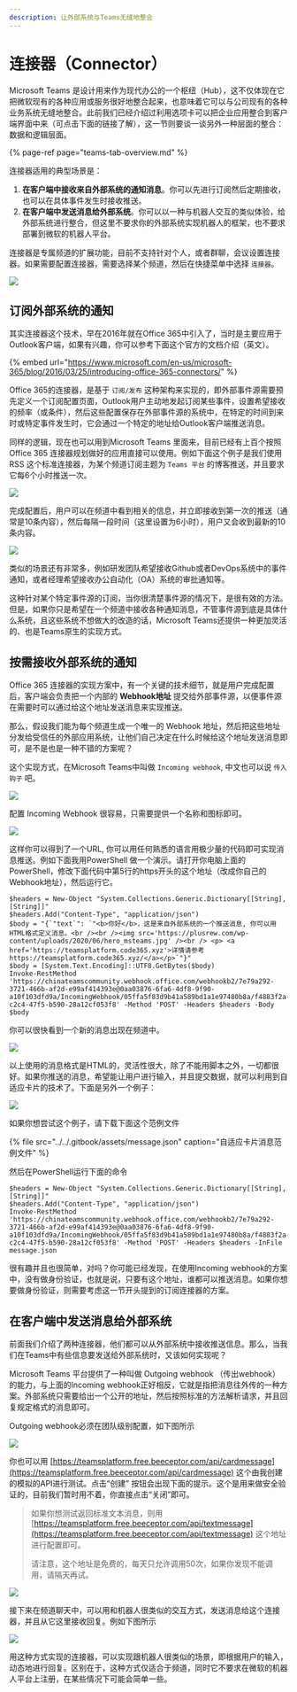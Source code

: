 ```yaml
---
description: 让外部系统与Teams无缝地整合
---
```


# 连接器（Connector）

Microsoft Teams 是设计用来作为现代办公的一个枢纽（Hub），这不仅体现在它把微软现有的各种应用或服务很好地整合起来，也意味着它可以与公司现有的各种业务系统无缝地整合。此前我们已经介绍过利用选项卡可以把企业应用整合到客户端界面中来（可点击下面的链接了解），这一节则要谈一谈另外一种层面的整合：数据和逻辑层面。

{% page-ref page="teams-tab-overview.md" %}

连接器适用的典型场景是：

1. **在客户端中接收来自外部系统的通知消息**。你可以先进行订阅然后定期接收，也可以在具体事件发生时接收推送。
2. **在客户端中发送消息给外部系统**。你可以以一种与机器人交互的类似体验，给外部系统进行整合，但这里不要求你的外部系统实现机器人的框架，也不要求部署到微软的机器人平台。

连接器是专属频道的扩展功能，目前不支持针对个人，或者群聊，会议设置连接器。如果需要配置连接器，需要选择某个频道，然后在快捷菜单中选择 `连接器`。

![](../../.gitbook/assets/tu-pian-%20%2843%29.png)

## 订阅外部系统的通知

其实连接器这个技术，早在2016年就在Office 365中引入了，当时是主要应用于Outlook客户端，如果有兴趣，你可以参考下面这个官方的文档介绍（英文）。

{% embed url="https://www.microsoft.com/en-us/microsoft-365/blog/2016/03/25/introducing-office-365-connectors/" %}

Office 365的连接器，是基于 `订阅/发布` 这种架构来实现的，即外部事件源需要预先定义一个订阅配置页面，Outlook用户主动地发起订阅某些事件，设置希望接收的频率（或条件），然后这些配置保存在外部事件源的系统中，在特定的时间到来时或特定事件发生时，它会通过一个特定的地址给Outlook客户端推送消息。

同样的逻辑，现在也可以用到Microsoft Teams 里面来，目前已经有上百个按照Office 365 连接器规划做好的应用直接可以使用。例如下面这个例子是我们使用RSS 这个标准连接器，为某个频道订阅主题为 `Teams 平台` 的博客推送，并且要求它每6个小时推送一次。

![](../../.gitbook/assets/tu-pian-%20%2833%29.png)

完成配置后，用户可以在频道中看到相关的信息，并立即接收到第一次的推送（通常是10条内容），然后每隔一段时间（这里设置为6小时），用户又会收到最新的10条内容。

![](../../.gitbook/assets/tu-pian-%20%2841%29.png)

类似的场景还有非常多，例如研发团队希望接收Github或者DevOps系统中的事件通知，或者经理希望接收办公自动化（OA）系统的审批通知等。

这种针对某个特定事件源的订阅，当你很清楚事件源的情况下，是很有效的方法。但是，如果你只是希望在一个频道中接收各种通知消息，不管事件源到底是具体什么系统，且这些系统不想做大的改造的话，Microsoft Teams还提供一种更加灵活的、也是Teams原生的实现方式。

## 按需接收外部系统的通知

Office 365 连接器的实现方案中，有一个关键的技术细节，就是用户完成配置后，客户端会负责把一个内部的 **Webhook地址** 提交给外部事件源，以便事件源在需要时可以通过给这个地址发送消息来实现推送。

那么，假设我们能为每个频道生成一个唯一的 Webhook 地址，然后把这些地址分发给受信任的外部应用系统，让他们自己决定在什么时候给这个地址发送消息即可，是不是也是一种不错的方案呢？

这个实现方式，在Microsoft Teams中叫做 `Incoming webhook`, 中文也可以说 `传入钩子` 吧。

![](../../.gitbook/assets/tu-pian-%20%2838%29.png)

配置 Incoming Webhook 很容易，只需要提供一个名称和图标即可。

![](../../.gitbook/assets/tu-pian-%20%2830%29.png)

这样你可以得到了一个URL, 你可以用任何熟悉的语言用极少量的代码即可实现消息推送。例如下面我用PowerShell 做一个演示。请打开你电脑上面的PowerShell，修改下面代码中第5行的https开头的这个地址（改成你自己的Webhook地址），然后运行它。

```text
$headers = New-Object "System.Collections.Generic.Dictionary[[String],[String]]"
$headers.Add("Content-Type", "application/json")
$body = "{`"text`": `"<b>你好</b>，这是来自外部系统的一个推送消息, 你可以用HTML格式定义消息。<br /><br /><img src='https://plusrew.com/wp-content/uploads/2020/06/hero_msteams.jpg' /><br /> <p> <a href='https://teamsplatform.code365.xyz'>详情请参考 https://teamsplatform.code365.xyz/</a></p>`"}"
$body = [System.Text.Encoding]::UTF8.GetBytes($body)
Invoke-RestMethod 'https://chinateamscommunity.webhook.office.com/webhookb2/7e79a292-3721-466b-af2d-e99af414393e@0aa03876-6fa6-4df8-9f90-a10f103dfd9a/IncomingWebhook/05ffa5f83d9b41a589bd1a1e97480b8a/f4883f2a-c2c4-47f5-b590-28a12cf053f8' -Method 'POST' -Headers $headers -Body $body
```

你可以很快看到一个新的消息出现在频道中。

![](../../.gitbook/assets/tu-pian-%20%2846%29.png)

以上使用的消息格式是HTML的，灵活性很大，除了不能用脚本之外，一切都很好。如果你推送的消息，希望能让用户进行输入，并且提交数据，就可以利用到自适应卡片的技术了。下面是另外一个例子：

![](../../.gitbook/assets/tu-pian-%20%2842%29.png)

如果你想尝试这个例子，请下载下面这个范例文件

{% file src="../../.gitbook/assets/message.json" caption="自适应卡片消息范例文件" %}

然后在PowerShell运行下面的命令

```text
$headers = New-Object "System.Collections.Generic.Dictionary[[String],[String]]"
$headers.Add("Content-Type", "application/json")
Invoke-RestMethod 'https://chinateamscommunity.webhook.office.com/webhookb2/7e79a292-3721-466b-af2d-e99af414393e@0aa03876-6fa6-4df8-9f90-a10f103dfd9a/IncomingWebhook/05ffa5f83d9b41a589bd1a1e97480b8a/f4883f2a-c2c4-47f5-b590-28a12cf053f8' -Method 'POST' -Headers $headers -InFile message.json
```

很有趣并且也很简单，对吗？你可能已经发现，在使用Incoming webhook的方案中，没有做身份验证，也就是说，只要有这个地址，谁都可以推送消息。如果你想要做身份验证，则需要考虑这一节开头提到的订阅连接器的方案。

## **在客户端中发送消息给外部系统**

前面我们介绍了两种连接器，他们都可以从外部系统中接收推送信息。那么，当我们在Teams中有些信息要发送给外部系统时，又该如何实现呢？

Microsoft Teams 平台提供了一种叫做 Outgoing webhook （传出webhook） 的能力，与上面的Incoming webhook正好相反，它就是指把消息往外传的一种方案。外部系统只需要给出一个公开的地址，然后按照标准的方法解析请求，并且回复规定格式的消息即可。

Outgoing webhook必须在团队级别配置，如下图所示

![](../../.gitbook/assets/tu-pian-%20%2835%29.png)

你也可以用 [https://teamsplatform.free.beeceptor.com/api/cardmessage](https://teamsplatform.free.beeceptor.com/api/cardmessage) 这个由我创建的模拟的API进行测试。点击“创建” 按钮会出现下面的提示。这个是用来做安全验证的，目前我们暂时用不着，你直接点击“关闭”即可。

> 如果你想测试返回标准文本消息，则用  [https://teamsplatform.free.beeceptor.com/api/textmessage](https://teamsplatform.free.beeceptor.com/api/textmessage) 这个地址进行配置即可。
>
> 请注意，这个地址是免费的，每天只允许调用50次，如果你发现不能调用，请隔天再试。

![](../../.gitbook/assets/tu-pian-%20%2845%29.png)

接下来在频道聊天中，可以用和机器人很类似的交互方式，发送消息给这个连接器，并且从它这里接收回复。例如下图所示

![](../../.gitbook/assets/tu-pian-%20%2834%29.png)

用这种方式实现的连接器，可以实现跟机器人很类似的场景，即根据用户的输入，动态地进行回复。区别在于，这种方式仅适合于频道，同时它不要求在微软的机器人平台上注册，在某些情况下可能会简单一些。

